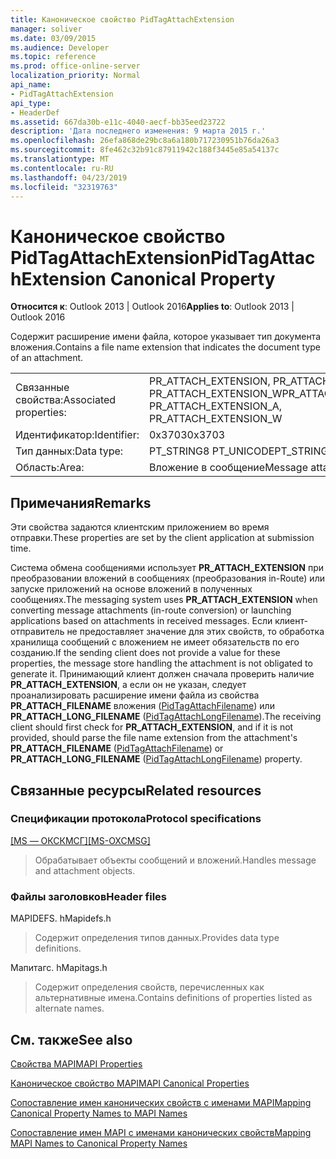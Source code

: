 ```yaml
---
title: Каноническое свойство PidTagAttachExtension
manager: soliver
ms.date: 03/09/2015
ms.audience: Developer
ms.topic: reference
ms.prod: office-online-server
localization_priority: Normal
api_name:
- PidTagAttachExtension
api_type:
- HeaderDef
ms.assetid: 667da30b-e11c-4040-aecf-bb35eed23722
description: 'Дата последнего изменения: 9 марта 2015 г.'
ms.openlocfilehash: 26efa868de29bc8a6a180b717230951b76da26a3
ms.sourcegitcommit: 8fe462c32b91c87911942c188f3445e85a54137c
ms.translationtype: MT
ms.contentlocale: ru-RU
ms.lasthandoff: 04/23/2019
ms.locfileid: "32319763"
---
```

# <a name="pidtagattachextension-canonical-property"></a><span data-ttu-id="14d91-103">Каноническое свойство PidTagAttachExtension</span><span class="sxs-lookup"><span data-stu-id="14d91-103">PidTagAttachExtension Canonical Property</span></span>

  
  
<span data-ttu-id="14d91-104">**Относится к**: Outlook 2013 | Outlook 2016</span><span class="sxs-lookup"><span data-stu-id="14d91-104">**Applies to**: Outlook 2013 | Outlook 2016</span></span> 
  
<span data-ttu-id="14d91-105">Содержит расширение имени файла, которое указывает тип документа вложения.</span><span class="sxs-lookup"><span data-stu-id="14d91-105">Contains a file name extension that indicates the document type of an attachment.</span></span> 
  
|||
|:-----|:-----|
|<span data-ttu-id="14d91-106">Связанные свойства:</span><span class="sxs-lookup"><span data-stu-id="14d91-106">Associated properties:</span></span>  <br/> |<span data-ttu-id="14d91-107">PR_ATTACH_EXTENSION, PR_ATTACH_EXTENSION_A PR_ATTACH_EXTENSION_W</span><span class="sxs-lookup"><span data-stu-id="14d91-107">PR_ATTACH_EXTENSION, PR_ATTACH_EXTENSION_A, PR_ATTACH_EXTENSION_W</span></span>  <br/> |
|<span data-ttu-id="14d91-108">Идентификатор:</span><span class="sxs-lookup"><span data-stu-id="14d91-108">Identifier:</span></span>  <br/> |<span data-ttu-id="14d91-109">0x3703</span><span class="sxs-lookup"><span data-stu-id="14d91-109">0x3703</span></span>  <br/> |
|<span data-ttu-id="14d91-110">Тип данных:</span><span class="sxs-lookup"><span data-stu-id="14d91-110">Data type:</span></span>  <br/> |<span data-ttu-id="14d91-111">PT_STRING8 PT_UNICODE</span><span class="sxs-lookup"><span data-stu-id="14d91-111">PT_STRING8, PT_UNICODE</span></span>  <br/> |
|<span data-ttu-id="14d91-112">Область:</span><span class="sxs-lookup"><span data-stu-id="14d91-112">Area:</span></span>  <br/> |<span data-ttu-id="14d91-113">Вложение в сообщение</span><span class="sxs-lookup"><span data-stu-id="14d91-113">Message attachment</span></span>  <br/> |
   
## <a name="remarks"></a><span data-ttu-id="14d91-114">Примечания</span><span class="sxs-lookup"><span data-stu-id="14d91-114">Remarks</span></span>

<span data-ttu-id="14d91-115">Эти свойства задаются клиентским приложением во время отправки.</span><span class="sxs-lookup"><span data-stu-id="14d91-115">These properties are set by the client application at submission time.</span></span> 
  
<span data-ttu-id="14d91-116">Система обмена сообщениями использует **PR_ATTACH_EXTENSION** при преобразовании вложений в сообщениях (преобразования in-Route) или запуске приложений на основе вложений в полученных сообщениях.</span><span class="sxs-lookup"><span data-stu-id="14d91-116">The messaging system uses **PR_ATTACH_EXTENSION** when converting message attachments (in-route conversion) or launching applications based on attachments in received messages.</span></span> <span data-ttu-id="14d91-117">Если клиент-отправитель не предоставляет значение для этих свойств, то обработка хранилища сообщений с вложением не имеет обязательств по его созданию.</span><span class="sxs-lookup"><span data-stu-id="14d91-117">If the sending client does not provide a value for these properties, the message store handling the attachment is not obligated to generate it.</span></span> <span data-ttu-id="14d91-118">Принимающий клиент должен сначала проверить наличие **PR_ATTACH_EXTENSION**, а если он не указан, следует проанализировать расширение имени файла из свойства **PR_ATTACH_FILENAME** вложения ([PidTagAttachFilename](pidtagattachfilename-canonical-property.md)) или **PR_ATTACH_LONG_FILENAME** ([PidTagAttachLongFilename](pidtagattachlongfilename-canonical-property.md)).</span><span class="sxs-lookup"><span data-stu-id="14d91-118">The receiving client should first check for **PR_ATTACH_EXTENSION**, and if it is not provided, should parse the file name extension from the attachment's **PR_ATTACH_FILENAME** ([PidTagAttachFilename](pidtagattachfilename-canonical-property.md)) or **PR_ATTACH_LONG_FILENAME** ([PidTagAttachLongFilename](pidtagattachlongfilename-canonical-property.md)) property.</span></span> 
  
## <a name="related-resources"></a><span data-ttu-id="14d91-119">Связанные ресурсы</span><span class="sxs-lookup"><span data-stu-id="14d91-119">Related resources</span></span>

### <a name="protocol-specifications"></a><span data-ttu-id="14d91-120">Спецификации протокола</span><span class="sxs-lookup"><span data-stu-id="14d91-120">Protocol specifications</span></span>

<span data-ttu-id="14d91-121">[[MS — ОКСКМСГ]](https://msdn.microsoft.com/library/7fd7ec40-deec-4c06-9493-1bc06b349682%28Office.15%29.aspx)</span><span class="sxs-lookup"><span data-stu-id="14d91-121">[[MS-OXCMSG]](https://msdn.microsoft.com/library/7fd7ec40-deec-4c06-9493-1bc06b349682%28Office.15%29.aspx)</span></span>
  
> <span data-ttu-id="14d91-122">Обрабатывает объекты сообщений и вложений.</span><span class="sxs-lookup"><span data-stu-id="14d91-122">Handles message and attachment objects.</span></span>
    
### <a name="header-files"></a><span data-ttu-id="14d91-123">Файлы заголовков</span><span class="sxs-lookup"><span data-stu-id="14d91-123">Header files</span></span>

<span data-ttu-id="14d91-124">MAPIDEFS. h</span><span class="sxs-lookup"><span data-stu-id="14d91-124">Mapidefs.h</span></span>
  
> <span data-ttu-id="14d91-125">Содержит определения типов данных.</span><span class="sxs-lookup"><span data-stu-id="14d91-125">Provides data type definitions.</span></span>
    
<span data-ttu-id="14d91-126">Мапитагс. h</span><span class="sxs-lookup"><span data-stu-id="14d91-126">Mapitags.h</span></span>
  
> <span data-ttu-id="14d91-127">Содержит определения свойств, перечисленных как альтернативные имена.</span><span class="sxs-lookup"><span data-stu-id="14d91-127">Contains definitions of properties listed as alternate names.</span></span>
    
## <a name="see-also"></a><span data-ttu-id="14d91-128">См. также</span><span class="sxs-lookup"><span data-stu-id="14d91-128">See also</span></span>



[<span data-ttu-id="14d91-129">Свойства MAPI</span><span class="sxs-lookup"><span data-stu-id="14d91-129">MAPI Properties</span></span>](mapi-properties.md)
  
[<span data-ttu-id="14d91-130">Каноническое свойство MAPI</span><span class="sxs-lookup"><span data-stu-id="14d91-130">MAPI Canonical Properties</span></span>](mapi-canonical-properties.md)
  
[<span data-ttu-id="14d91-131">Сопоставление имен канонических свойств с именами MAPI</span><span class="sxs-lookup"><span data-stu-id="14d91-131">Mapping Canonical Property Names to MAPI Names</span></span>](mapping-canonical-property-names-to-mapi-names.md)
  
[<span data-ttu-id="14d91-132">Сопоставление имен MAPI с именами канонических свойств</span><span class="sxs-lookup"><span data-stu-id="14d91-132">Mapping MAPI Names to Canonical Property Names</span></span>](mapping-mapi-names-to-canonical-property-names.md)

